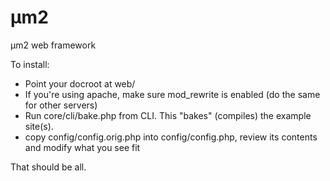 µm2
===

µm2 web framework

To install:

  - Point your docroot at web/
  - If you're using apache, make sure mod_rewrite is enabled (do the same for other servers)
  - Run core/cli/bake.php from CLI. This "bakes" (compiles) the example site(s).
  - copy config/config.orig.php into config/config.php, review its contents and modify what you see fit

That should be all.
